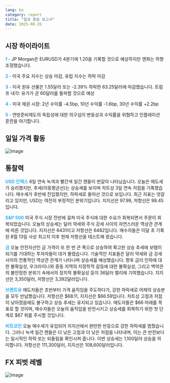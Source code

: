 ```yaml
---
lang: ko
category: report
title: "일과 종료 보고서"
date: 2025-08-26
---
```



<h2>시장 하이라이트</h2>
<strong style="color: #2caef7;">1 - </strong> JP Morgan은 EURUSD가 4분기에 1.20을 기록할 것으로 예상하지만 엔화는 하향 조정했습니다.

<strong style="color: #2caef7;">2 - </strong> 미국 주요 지수는 상승 마감, 유럽 지수는 하락 마감

<strong style="color: #2caef7;">3 - </strong> 미국 원유 선물은 1.55달러 또는 -2.39% 하락한 63.25달러에 마감했습니다. 트럼프 내각: 유가가 곧 60달러를 돌파할 것으로 예상

<strong style="color: #2caef7;">4 - </strong> 미국 채권 시장: 2년 수익률 -4.5bp, 10년 수익률 -1.6bp, 30년 수익률 +2.2bp

<strong style="color: #2caef7;">5 - </strong> 연방준비제도의 독립성에 대한 의구심이 변동성과 수익률을 위협하고 인플레이션 혼란을 야기합니다.



<h2>일일 가격 활동</h2>
<img src="https://markleighedu.github.io/img/Aug-2025/26-Aug-2025/price.jpg" alt="Image"/>

<h2>통찰력</h2>
<strong style="color: #2caef7;">USD 인덱스</strong> 6일 연속 녹색과 빨간색 일간 캔들이 번갈아 나타났습니다. 오늘은 매도세가 승리했지만, 추세(이동평균선)는 상승세를 보이며 차트상 3일 연속 저점을 기록했습니다. 매수세가 후반에 진입했지만, 하락세로 돌아선 것으로 보입니다. 최근 지표는 엇갈리고 있지만, USD는 여전히 부정적인 분위기입니다. 지지선은 97.99, 저항선은 98.45입니다.

<strong style="color: #2caef7;">S&P 500</strong> 미국 주식 시장 전반에 걸쳐 미국 주식에 대한 수요가 회복되면서 주문이 회복되었습니다. 오늘의 상승세는 달러 약세와 주식 강세 사이의 자연스러운 역상관 관계에 따른 것입니다. 지지선은 6431이고 저항선은 6482입니다. 매수자들은 이달 초 기록된 8월 13일 사상 최고치 이후 현재 저항선을 테스트해 왔습니다.

<strong style="color: #2caef7;">금</strong> 오늘 안전자산인 금 가격이 또 한 번 큰 폭으로 상승하여 확고한 상승 추세에 보탬이 되기를 기대하는 투자자들이 대거 몰렸습니다. 기술적인 지표들은 달러 약세와 금 강세 사이의 전통적인 역상관 관계가 나타나며 상승세를 예상했습니다. 향후 금리 인하에 대한 불확실성, 우크라이나와 중동 지역의 지정학적 갈등에 대한 불확실성, 그리고 백악관의 불안정한 분위기 속에서의 정치적 불확실성 등이 36달러 랠리에 기여했습니다. 지지선은 3,350달러, 저항선은 3,392달러입니다.

<strong style="color: #2caef7;">브렌트유</strong> 매도자들은 초반부터 가격 움직임을 주도하다가, 강한 하락세로 어제의 상승분을 모두 반납했습니다. 저항선은 $68.11, 지지선은 $66.59입니다. 차트상 고점과 저점이 낮아졌음에도 불구하고 상승 추세는 유지되고 있습니다. 매도자들은 $66 아래를 목표로 할 것이며, 매수자들은 오늘의 움직임을 반전시키고 상승세를 회복하기 위한 첫 단계로 $67 위를 주시할 것입니다.

<strong style="color: #2caef7;">비트코인</strong> 오늘 매수세가 유입되어 지지선에서 완만한 반등으로 강한 하락세를 멈췄습니다. 그러나 녹색 일간 캔들은 더 낮은 고점과 더 낮은 저점을 나타내며, 이는 큰 반전보다는 일시적인 하락 또는 되돌림을 확인시켜 줍니다. 이번 상승세는 1,100달러 상승을 의미합니다. 저항선은 111,300달러, 지지선은 108,600달러입니다.



<h2>FX 피벗 레벨</h2>
<img src="https://markleighedu.github.io/img/Aug-2025/26-Aug-2025/pivot.jpg" alt="Image"/>